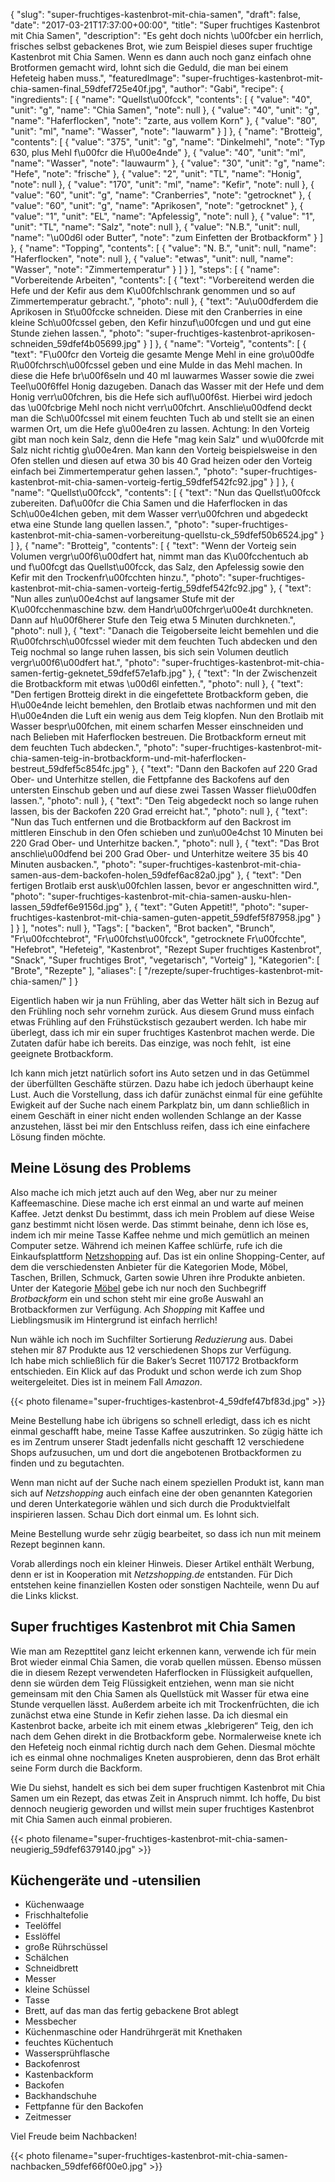 {
    "slug": "super-fruchtiges-kastenbrot-mit-chia-samen",
    "draft": false,
    "date": "2017-03-21T17:37:00+00:00",
    "title": "Super fruchtiges Kastenbrot mit Chia Samen",
    "description": "Es geht doch nichts \u00fcber ein herrlich, frisches selbst gebackenes Brot, wie zum Beispiel dieses super fruchtige Kastenbrot mit Chia Samen. Wenn es dann auch noch ganz einfach ohne Brotformen gemacht wird, lohnt sich die Geduld, die man bei einem Hefeteig haben muss.",
    "featuredImage": "super-fruchtiges-kastenbrot-mit-chia-samen-final_59dfef725e40f.jpg",
    "author": "Gabi",
    "recipe": {
        "ingredients": [
            {
                "name": "Quellst\u00fcck",
                "contents": [
                    {
                        "value": "40",
                        "unit": "g",
                        "name": "Chia Samen",
                        "note": null
                    },
                    {
                        "value": "40",
                        "unit": "g",
                        "name": "Haferflocken",
                        "note": "zarte, aus vollem Korn"
                    },
                    {
                        "value": "80",
                        "unit": "ml",
                        "name": "Wasser",
                        "note": "lauwarm"
                    }
                ]
            },
            {
                "name": "Brotteig",
                "contents": [
                    {
                        "value": "375",
                        "unit": "g",
                        "name": "Dinkelmehl",
                        "note": "Typ 630, plus Mehl f\u00fcr die H\u00e4nde"
                    },
                    {
                        "value": "40",
                        "unit": "ml",
                        "name": "Wasser",
                        "note": "lauwaurm"
                    },
                    {
                        "value": "30",
                        "unit": "g",
                        "name": "Hefe",
                        "note": "frische"
                    },
                    {
                        "value": "2",
                        "unit": "TL",
                        "name": "Honig",
                        "note": null
                    },
                    {
                        "value": "170",
                        "unit": "ml",
                        "name": "Kefir",
                        "note": null
                    },
                    {
                        "value": "60",
                        "unit": "g",
                        "name": "Cranberries",
                        "note": "getrocknet"
                    },
                    {
                        "value": "60",
                        "unit": "g",
                        "name": "Aprikosen",
                        "note": "getrocknet"
                    },
                    {
                        "value": "1",
                        "unit": "EL",
                        "name": "Apfelessig",
                        "note": null
                    },
                    {
                        "value": "1",
                        "unit": "TL",
                        "name": "Salz",
                        "note": null
                    },
                    {
                        "value": "N.B.",
                        "unit": null,
                        "name": "\u00d6l oder Butter",
                        "note": "zum Einfetten der Brotbackform"
                    }
                ]
            },
            {
                "name": "Topping",
                "contents": [
                    {
                        "value": "N. B.",
                        "unit": null,
                        "name": "Haferflocken",
                        "note": null
                    },
                    {
                        "value": "etwas",
                        "unit": null,
                        "name": "Wasser",
                        "note": "Zimmertemperatur"
                    }
                ]
            }
        ],
        "steps": [
            {
                "name": "Vorbereitende Arbeiten",
                "contents": [
                    {
                        "text": "Vorbereitend werden die Hefe und der Kefir aus dem K\u00fchlschrank genommen und so auf Zimmertemperatur gebracht.",
                        "photo": null
                    },
                    {
                        "text": "Au\u00dferdem die Aprikosen in St\u00fccke schneiden. Diese mit den Cranberries in eine kleine Sch\u00fcssel geben, den Kefir hinzuf\u00fcgen und und gut eine Stunde ziehen lassen.",
                        "photo": "super-fruchtiges-kastenbrot-aprikosen-schneiden_59dfef4b05699.jpg"
                    }
                ]
            },
            {
                "name": "Vorteig",
                "contents": [
                    {
                        "text": "F\u00fcr den Vorteig die gesamte Menge Mehl in eine gro\u00dfe R\u00fchrsch\u00fcssel geben und eine Mulde in das Mehl machen. In diese die Hefe br\u00f6seln und 40 ml lauwarmes Wasser sowie die zwei Teel\u00f6ffel Honig dazugeben. Danach  das Wasser mit der Hefe und dem Honig verr\u00fchren, bis die Hefe sich aufl\u00f6st. Hierbei wird jedoch das \u00fcbrige Mehl noch nicht verr\u00fchrt. Anschlie\u00dfend deckt man die Sch\u00fcssel mit einem feuchten Tuch ab und stellt sie an einen warmen Ort, um die Hefe g\u00e4ren zu lassen. Achtung: In den Vorteig gibt man noch kein Salz, denn die Hefe \"mag kein Salz\" und w\u00fcrde mit Salz nicht richtig g\u00e4ren. Man kann den Vorteig beispielsweise in den Ofen stellen und diesen auf etwa 30 bis 40 Grad heizen oder den Vorteig einfach bei Zimmertemperatur gehen lassen.",
                        "photo": "super-fruchtiges-kastenbrot-mit-chia-samen-vorteig-fertig_59dfef542fc92.jpg"
                    }
                ]
            },
            {
                "name": "Quellst\u00fcck",
                "contents": [
                    {
                        "text": "Nun das Quellst\u00fcck zubereiten. Daf\u00fcr die Chia Samen und die Haferflocken in das Sch\u00e4lchen geben, mit dem Wasser verr\u00fchren und abgedeckt etwa eine Stunde lang quellen lassen.",
                        "photo": "super-fruchtiges-kastenbrot-mit-chia-samen-vorbereitung-quellstu-ck_59dfef50b6524.jpg"
                    }
                ]
            },
            {
                "name": "Brotteig",
                "contents": [
                    {
                        "text": "Wenn der Vorteig sein Volumen vergr\u00f6\u00dfert hat, nimmt man das K\u00fcchentuch ab und f\u00fcgt das Quellst\u00fcck, das Salz, den Apfelessig sowie den Kefir mit den Trockenfr\u00fcchten hinzu.",
                        "photo": "super-fruchtiges-kastenbrot-mit-chia-samen-vorteig-fertig_59dfef542fc92.jpg"
                    },
                    {
                        "text": "Nun alles zun\u00e4chst auf langsamer Stufe mit der K\u00fcchenmaschine bzw. dem Handr\u00fchrger\u00e4t durchkneten. Dann auf h\u00f6herer Stufe den Teig etwa 5 Minuten  durchkneten.",
                        "photo": null
                    },
                    {
                        "text": "Danach die Teigoberseite leicht bemehlen und die R\u00fchrsch\u00fcssel wieder mit dem feuchten Tuch abdecken und den Teig nochmal so lange ruhen lassen, bis sich sein Volumen deutlich vergr\u00f6\u00dfert hat.",
                        "photo": "super-fruchtiges-kastenbrot-mit-chia-samen-fertig-geknetet_59dfef57e1afb.jpg"
                    },
                    {
                        "text": "In der Zwischenzeit die Brotbackform mit etwas \u00d6l einfetten.",
                        "photo": null
                    },
                    {
                        "text": "Den fertigen Brotteig direkt in die eingefettete Brotbackform geben, die H\u00e4nde leicht bemehlen, den Brotlaib etwas nachformen und mit den H\u00e4nden die Luft ein wenig aus dem Teig klopfen. Nun den Brotlaib mit Wasser bespr\u00fchen, mit einem scharfen Messer einschneiden und nach Belieben mit Haferflocken bestreuen. Die Brotbackform erneut mit dem feuchten Tuch abdecken.",
                        "photo": "super-fruchtiges-kastenbrot-mit-chia-samen-teig-in-brotbackform-und-mit-haferflocken-bestreut_59dfef5c854fc.jpg"
                    },
                    {
                        "text": "Dann den Backofen auf 220 Grad Ober- und Unterhitze stellen, die Fettpfanne des Backofens auf den untersten Einschub geben und auf diese zwei Tassen Wasser flie\u00dfen lassen.",
                        "photo": null
                    },
                    {
                        "text": "Den Teig abgedeckt noch so lange ruhen lassen, bis der Backofen 220 Grad erreicht hat.",
                        "photo": null
                    },
                    {
                        "text": "Nun das Tuch entfernen und die Brotbackform auf den Backrost im mittleren Einschub in den Ofen schieben und zun\u00e4chst 10 Minuten bei 220 Grad Ober- und Unterhitze backen.",
                        "photo": null
                    },
                    {
                        "text": "Das Brot anschlie\u00dfend bei 200 Grad Ober- und Unterhitze weitere 35 bis 40 Minuten ausbacken.",
                        "photo": "super-fruchtiges-kastenbrot-mit-chia-samen-aus-dem-backofen-holen_59dfef6ac82a0.jpg"
                    },
                    {
                        "text": "Den fertigen Brotlaib erst ausk\u00fchlen lassen, bevor er angeschnitten wird.",
                        "photo": "super-fruchtiges-kastenbrot-mit-chia-samen-ausku-hlen-lassen_59dfef6e9156d.jpg"
                    },
                    {
                        "text": "Guten Appetit!",
                        "photo": "super-fruchtiges-kastenbrot-mit-chia-samen-guten-appetit_59dfef5f87958.jpg"
                    }
                ]
            }
        ],
        "notes": null
    },
    "Tags": [
        "backen",
        "Brot backen",
        "Brunch",
        "Fr\u00fcchtebrot",
        "Fr\u00fchst\u00fcck",
        "getrocknete Fr\u00fcchte",
        "Hefebrot",
        "Hefeteig",
        "Kastenbrot",
        "Rezept Super fruchtiges Kastenbrot",
        "Snack",
        "Super fruchtiges Brot",
        "vegetarisch",
        "Vorteig"
    ],
    "Kategorien": [
        "Brote",
        "Rezepte"
    ],
    "aliases": [
        "\/rezepte\/super-fruchtiges-kastenbrot-mit-chia-samen\/"
    ]
}

Eigentlich haben wir ja nun Frühling, aber das Wetter hält sich in Bezug auf den Frühling noch sehr vornehm zurück. Aus diesem Grund muss einfach etwas Frühling auf den Frühstückstisch gezaubert werden. Ich habe mir überlegt, dass ich mir ein super fruchtiges Kastenbrot machen werde. Die Zutaten dafür habe ich bereits. Das einzige, was noch fehlt,  ist eine geeignete Brotbackform.

Ich kann mich jetzt natürlich sofort ins Auto setzen und in das Getümmel der überfüllten Geschäfte stürzen. Dazu habe ich jedoch überhaupt keine Lust. Auch die Vorstellung, dass ich dafür zunächst einmal für eine gefühlte Ewigkeit auf der Suche nach einem Parkplatz bin, um dann schließlich in einem Geschäft in einer nicht enden wollenden Schlange an der Kasse anzustehen, lässt bei mir den Entschluss reifen, dass ich eine einfachere Lösung finden möchte.

## Meine Lösung des Problems

Also mache ich mich jetzt auch auf den Weg, aber nur zu meiner Kaffeemaschine. Diese mache ich erst einmal an und warte auf meinen Kaffee. Jetzt denkst Du bestimmt, dass ich mein Problem auf diese Weise ganz bestimmt nicht lösen werde. Das stimmt beinahe, denn ich löse es, indem ich mir meine Tasse Kaffee nehme und mich gemütlich an meinen Computer setze. Während ich meinen Kaffee schlürfe, rufe ich die Einkaufsplattform <a href="http://www.netzshopping.de/" rel="nofollow">Netzshopping</a> auf. Das ist ein online Shopping-Center, auf dem die verschiedensten Anbieter für die Kategorien Mode, Möbel, Taschen, Brillen, Schmuck, Garten sowie Uhren ihre Produkte anbieten. Unter der Kategorie <a href="http://moebel.netzshopping.de" rel="nofollow">Möbel</a> gebe ich nur noch den Suchbegriff _Brotbackform_ ein und schon steht mir eine große Auswahl an Brotbackformen zur Verfügung. Ach _Shopping_ mit Kaffee und Lieblingsmusik im Hintergrund ist einfach herrlich!

Nun wähle ich noch im Suchfilter Sortierung _Reduzierung_ aus. Dabei stehen mir 87 Produkte aus 12 verschiedenen Shops zur Verfügung. Ich habe mich schließlich für die Baker’s Secret 1107172 Brotbackform entschieden. Ein Klick auf das Produkt und schon werde ich zum Shop weitergeleitet. Dies ist in meinem Fall _Amazon_.

{{< photo filename="super-fruchtiges-kastenbrot-4_59dfef47bf83d.jpg" >}}

Meine Bestellung habe ich übrigens so schnell erledigt, dass ich es nicht einmal geschafft habe, meine Tasse Kaffee auszutrinken. So zügig hätte ich es im Zentrum unserer Stadt jedenfalls nicht geschafft 12 verschiedene Shops aufzusuchen, um und dort die angebotenen Brotbackformen zu finden und zu begutachten.

Wenn man nicht auf der Suche nach einem speziellen Produkt ist, kann man sich auf _Netzshopping_ auch einfach eine der oben genannten Kategorien und deren Unterkategorie wählen und sich durch die Produktvielfalt inspirieren lassen. Schau Dich dort einmal um. Es lohnt sich.

Meine Bestellung wurde sehr zügig bearbeitet, so dass ich nun mit meinem Rezept beginnen kann.

Vorab allerdings noch ein kleiner Hinweis. Dieser Artikel enthält Werbung, denn er ist in Kooperation mit _Netzshopping.de_ entstanden. Für Dich entstehen keine finanziellen Kosten oder sonstigen Nachteile, wenn Du auf die Links klickst.

## Super fruchtiges Kastenbrot mit Chia Samen

Wie man am Rezepttitel ganz leicht erkennen kann, verwende ich für mein Brot wieder einmal Chia Samen, die vorab quellen müssen. Ebenso müssen die in diesem Rezept verwendeten Haferflocken in Flüssigkeit aufquellen, denn sie würden dem Teig Flüssigkeit entziehen, wenn man sie nicht gemeinsam mit den Chia Samen als Quellstück mit Wasser für etwa eine Stunde verquellen lässt. Außerdem arbeite ich mit Trockenfrüchten, die ich zunächst etwa eine Stunde in Kefir ziehen lasse. Da ich diesmal ein Kastenbrot backe, arbeite ich mit einem etwas &#8222;klebrigeren&#8220; Teig, den ich nach dem Gehen direkt in die Brotbackform gebe. Normalerweise knete ich den Hefeteig noch einmal richtig durch nach dem Gehen. Diesmal möchte ich es einmal ohne nochmaliges Kneten ausprobieren, denn das Brot erhält seine Form durch die Backform.

Wie Du siehst, handelt es sich bei dem super fruchtigen Kastenbrot mit Chia Samen um ein Rezept, das etwas Zeit in Anspruch nimmt. Ich hoffe, Du bist dennoch neugierig geworden und willst mein super fruchtiges Kastenbrot mit Chia Samen auch einmal probieren.

{{< photo filename="super-fruchtiges-kastenbrot-mit-chia-samen-neugierig_59dfef6379140.jpg" >}}

## Küchengeräte und -utensilien

 * Küchenwaage
 * Frischhaltefolie
 * Teelöffel
 * Esslöffel
 * große Rührschüssel
 * Schälchen
 * Schneidbrett
 * Messer
 * kleine Schüssel
 * Tasse
 * Brett, auf das man das fertig gebackene Brot ablegt
 * Messbecher
 * Küchenmaschine oder Handrührgerät mit Knethaken
 * feuchtes Küchentuch
 * Wassersprühflasche
 * Backofenrost
 * Kastenbackform
 * Backofen
 * Backhandschuhe
 * Fettpfanne für den Backofen
 * Zeitmesser

Viel Freude beim Nachbacken!

{{< photo filename="super-fruchtiges-kastenbrot-mit-chia-samen-nachbacken_59dfef66f00e0.jpg" >}}